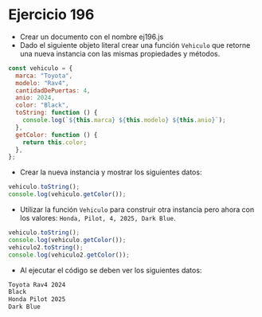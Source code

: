 # Ejercicio 196

- Crear un documento con el nombre ej196.js
- Dado el siguiente objeto literal crear una función `Vehiculo` que retorne una nueva instancia con las mismas propiedades y métodos.

```javascript
const vehiculo = {
  marca: "Toyota",
  modelo: "Rav4",
  cantidadDePuertas: 4,
  anio: 2024,
  color: "Black",
  toString: function () {
    console.log(`${this.marca} ${this.modelo} ${this.anio}`);
  },
  getColor: function () {
    return this.color;
  },
};
```

- Crear la nueva instancia y mostrar los siguientes datos:

```javascript
vehiculo.toString();
console.log(vehiculo.getColor());
```

- Utilizar la función `Vehiculo` para construir otra instancia pero ahora con los valores: `Honda, Pilot, 4, 2025, Dark Blue`.

```javascript
vehiculo.toString();
console.log(vehiculo.getColor());
vehiculo2.toString();
console.log(vehiculo2.getColor());
```

- Al ejecutar el código se deben ver los siguientes datos:

```bash
Toyota Rav4 2024
Black
Honda Pilot 2025
Dark Blue
```
